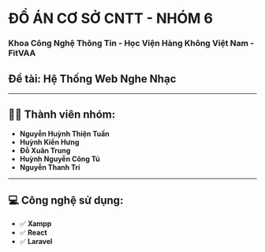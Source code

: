 # ĐỒ ÁN CƠ SỞ CNTT - NHÓM 6 

### Khoa Công Nghệ Thông Tin - Học Viện Hàng Không Việt Nam - FitVAA

## Đề tài: Hệ Thống Web Nghe Nhạc

---

## 🧑‍🎓 Thành viên nhóm:
- **Nguyễn Huỳnh Thiện Tuấn**
- **Huỳnh Kiến Hưng**
- **Đỗ Xuân Trung**
- **Huỳnh Nguyễn Công Tú**
- **Nguyễn Thanh Trí**

---

## 💻 Công nghệ sử dụng:
- ✅ **Xampp**
- ✅ **React**
- ✅ **Laravel**

